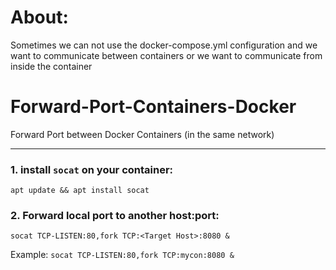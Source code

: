 # About:
Sometimes we can not use the docker-compose.yml configuration and we want to communicate between containers or we want to communicate from inside the container

# Forward-Port-Containers-Docker

Forward Port between Docker Containers (in the same network)

---

### 1. install `socat` on your container:

  ``` apt update && apt install socat ```
  
### 2. Forward local port to another host:port:

``` socat TCP-LISTEN:80,fork TCP:<Target Host>:8080 & ```

Example:
``` socat TCP-LISTEN:80,fork TCP:mycon:8080 & ```
